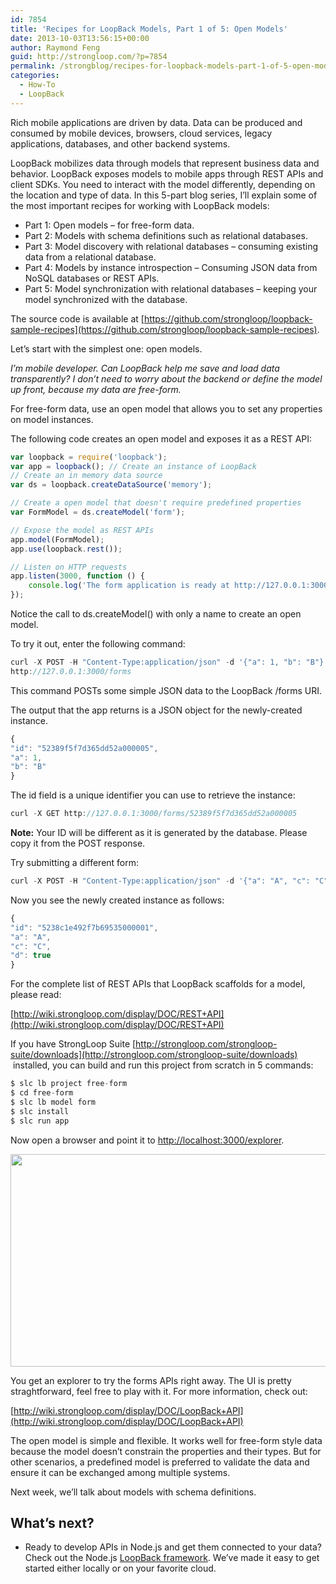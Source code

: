 ```yaml
---
id: 7854
title: 'Recipes for LoopBack Models, Part 1 of 5: Open Models'
date: 2013-10-03T13:56:15+00:00
author: Raymond Feng
guid: http://strongloop.com/?p=7854
permalink: /strongblog/recipes-for-loopback-models-part-1-of-5-open-models/
categories:
  - How-To
  - LoopBack
---
```


Rich mobile applications are driven by data. Data can be produced and consumed by mobile devices, browsers, cloud services, legacy applications, databases, and other backend systems.

LoopBack mobilizes data through models that represent business data and behavior. LoopBack exposes models to mobile apps through REST APIs and client SDKs. You need to interact with the model differently, depending on the location and type of data. In this 5-part blog series, I&#8217;ll explain some of the most important recipes for working with LoopBack models:

- Part 1: Open models &#8211; for free-form data.
- Part 2: Models with schema definitions such as relational databases.
- Part 3: Model discovery with relational databases &#8211; consuming existing data from a relational database.
- Part 4: Models by instance introspection &#8211; Consuming JSON data from NoSQL databases or REST APIs.
- Part 5: Model synchronization with relational databases &#8211; keeping your model synchronized with the database.

The source code is available at [https://github.com/strongloop/loopback-sample-recipes](https://github.com/strongloop/loopback-sample-recipes).

Let&#8217;s start with the simplest one: open models.

<em>I&#8217;m mobile developer. Can LoopBack help me save and load data transparently? I don&#8217;t need to worry about the backend or define the model up front, because my data are free-form.</em>

For free-form data, use an open model that allows you to set any properties on model instances.

The following code creates an open model and exposes it as a REST API:

```js
var loopback = require('loopback');
var app = loopback(); // Create an instance of LoopBack
// Create an in memory data source
var ds = loopback.createDataSource('memory');

// Create a open model that doesn't require predefined properties
var FormModel = ds.createModel('form');

// Expose the model as REST APIs
app.model(FormModel);
app.use(loopback.rest());

// Listen on HTTP requests
app.listen(3000, function () {
    console.log('The form application is ready at http://127.0.0.1:3000');
});
```
Notice the call to ds.createModel() with only a name to create an open model.

To try it out, enter the following command:

```js
curl -X POST -H "Content-Type:application/json" -d '{"a": 1, "b": "B"}' \
http://127.0.0.1:3000/forms
```

This command POSTs some simple JSON data to the LoopBack /forms URI.

The output that the app returns is a JSON object for the newly-created instance.

```js
{
"id": "52389f5f7d365dd52a000005",
"a": 1,
"b": "B"
}
```

The id field is a unique identifier you can use to retrieve the instance:

```js
curl -X GET http://127.0.0.1:3000/forms/52389f5f7d365dd52a000005
```

**Note:** Your ID will be different as it is generated by the database. Please copy it from the POST response.

Try submitting a different form:

```js
curl -X POST -H "Content-Type:application/json" -d '{"a": "A", "c": "C", "d": true}' http://localhost:3000/forms
```

Now you see the newly created instance as follows:

```js
{
"id": "5238c1e492f7b69535000001",
"a": "A",
"c": "C",
"d": true
}
```

For the complete list of REST APIs that LoopBack scaffolds for a model, please read:

[http://wiki.strongloop.com/display/DOC/REST+API](http://wiki.strongloop.com/display/DOC/REST+API)

If you have StrongLoop Suite [http://strongloop.com/strongloop-suite/downloads](http://strongloop.com/strongloop-suite/downloads)  installed, you can build and run this project from scratch in 5 commands:

```js
$ slc lb project free-form
$ cd free-form
$ slc lb model form
$ slc install
$ slc run app
```

Now open a browser and point it to <a href="http://localhost:3000/explorer">http://localhost:3000/explorer</a>.

<img alt="" src="https://lh3.googleusercontent.com/DubpOEv_B6ZCmss9RbjtEgTujDu3B2YVgkp9Y_xJJZNfPZdSzwWLHaT4M71yVjqBSQakXoekzcjqDUOcdkuLeG80U3Cc2F2t7bUEOimJYVKWS3NjCn9bVZEY" width="624px;" height="340px;" />

You get an explorer to try the forms APIs right away. The UI is pretty straghtforward, feel free to play with it. For more information, check out:

[http://wiki.strongloop.com/display/DOC/LoopBack+API](http://wiki.strongloop.com/display/DOC/LoopBack+API)

The open model is simple and flexible. It works well for free-form style data because the model doesn&#8217;t constrain the properties and their types. But for other scenarios, a predefined model is preferred to validate the data and ensure it can be exchanged among multiple systems.

Next week, we’ll talk about models with schema definitions.

## **What’s next?**

- Ready to develop APIs in Node.js and get them connected to your data? Check out the Node.js [LoopBack framework](http://loopback.io/). We’ve made it easy to get started either locally or on your favorite cloud.

